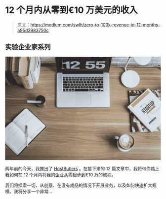 # 12 个月内从零到€10 万美元的收入

> 原文：<https://medium.com/swlh/zero-to-100k-revenue-in-12-months-a95d3983750c>

## 实验企业家系列

![](img/c2440b6cfe71b8c1a8825f00d25babd9.png)

两年前的今天，我推出了 [HostButlers](http://www.hostbutlers.com) 。在接下来的 12 篇文章中，我将带你踏上我如何在 12 个月内将我的企业从零起步到€10 万的旅程。

我们将探索一切，从创意、在没有成品的情况下开展业务，以及如何快速扩大规模。我将分享一个非常…